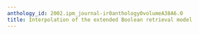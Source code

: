 ```yaml
---
anthology_id: 2002.ipm_journal-ir0anthology0volumeA38A6.0
title: Interpolation of the extended Boolean retrieval model
---
```


